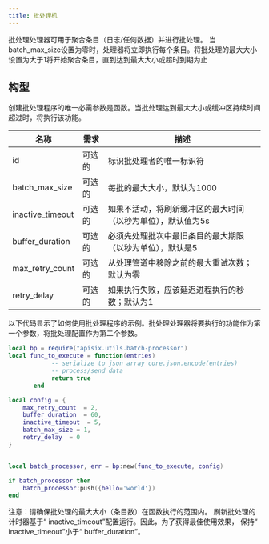 ```yaml
---
title: 批处理机
---
```


<!--
#
# Licensed to the Apache Software Foundation (ASF) under one or more
# contributor license agreements.  See the NOTICE file distributed with
# this work for additional information regarding copyright ownership.
# The ASF licenses this file to You under the Apache License, Version 2.0
# (the "License"); you may not use this file except in compliance with
# the License.  You may obtain a copy of the License at
#
#     http://www.apache.org/licenses/LICENSE-2.0
#
# Unless required by applicable law or agreed to in writing, software
# distributed under the License is distributed on an "AS IS" BASIS,
# WITHOUT WARRANTIES OR CONDITIONS OF ANY KIND, either express or implied.
# See the License for the specific language governing permissions and
# limitations under the License.
#
-->

批处理处理器可用于聚合条目（日志/任何数据）并进行批处理。
当batch_max_size设置为零时，处理器将立即执行每个条目。将批处理的最大大小设置为大于1将开始聚合条目，直到达到最大大小或超时到期为止

## 构型

创建批处理程序的唯一必需参数是函数。当批处理达到最大大小或缓冲区持续时间超过时，将执行该功能。

|名称           |需求    |描述|
|-------        |-----          |------|
|id             |可选的       |标识批处理者的唯一标识符|
|batch_max_size |可选的       |每批的最大大小，默认为1000|
|inactive_timeout|可选的      |如果不活动，将刷新缓冲区的最大时间（以秒为单位），默认值为5s|
|buffer_duration|可选的       |必须先处理批次中最旧条目的最大期限（以秒为单位），默认是5|
|max_retry_count|可选的       |从处理管道中移除之前的最大重试次数；默认为零|
|retry_delay    |可选的       |如果执行失败，应该延迟进程执行的秒数；默认为1|

以下代码显示了如何使用批处理程序的示例。批处理处理器将要执行的功能作为第一个参数，将批处理配置作为第二个参数。

```lua
local bp = require("apisix.utils.batch-processor")
local func_to_execute = function(entries)
            -- serialize to json array core.json.encode(entries)
            -- process/send data
            return true
       end

local config = {
    max_retry_count  = 2,
    buffer_duration  = 60,
    inactive_timeout  = 5,
    batch_max_size = 1,
    retry_delay  = 0
}


local batch_processor, err = bp:new(func_to_execute, config)

if batch_processor then
    batch_processor:push({hello='world'})
end
```

注意：请确保批处理的最大大小（条目数）在函数执行的范围内。
刷新批处理的计时器基于“ inactive_timeout”配置运行。因此，为了获得最佳使用效果，
保持“ inactive_timeout”小于“ buffer_duration”。
